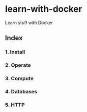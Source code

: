 # learn-with-docker
Learn stuff with Docker

## Index

### 1.  Install
### 2.  Operate
### 3.  Compute
### 4.  Databases
### 5.  HTTP
